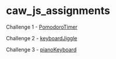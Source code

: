 # caw_js_assignments

Challenge 1 - [PomodoroTimer](https://ssbeast.github.io/caw_js_assignments/pomodoroTimer/)

Challenge 2 - [keyboardJiggle](https://jigglekey.netlify.app/keyboardjiggle/)

Challenge 3 - [pianoKeyboard](https://ssbeastpiano.netlify.app/pianokeyboard/)
